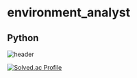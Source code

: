 # environment_analyst

## Python
![header](https://capsule-render.vercel.app/api?type=slice&color=auto&height=300&section=header&text=Environment%20analyst&fontSize=85)

[![Solved.ac Profile](http://mazassumnida.wtf/api/generate_badge?boj=dawn2503)](https://solved.ac/yoon828990)<br/>
